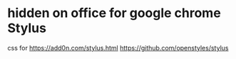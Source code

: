 # hidden on office for google chrome Stylus
css for https://add0n.com/stylus.html https://github.com/openstyles/stylus
